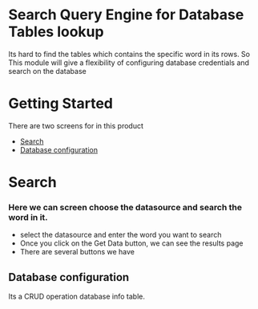 
# Search Query Engine for Database Tables lookup

Its hard to find the tables which contains the specific word in its rows. So This module will give a flexibility of configuring database credentials and search on the database

# Getting Started
There are two screens for in this product
* [Search](#search)
* [Database configuration](#database-configuration)

# Search
### Here we can screen choose the datasource and search the word in it.

*	select the datasource and enter the word you want to search
*	Once you click on the Get Data button, we can see the results page
* 	There are several buttons we have  

## Database configuration
Its a CRUD operation database info table.
